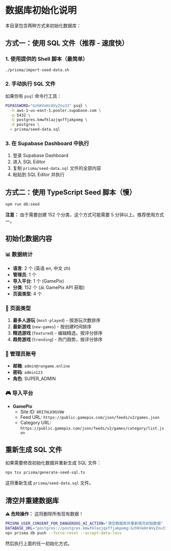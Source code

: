 # 数据库初始化说明

本目录包含两种方式来初始化数据库：

## 方式一：使用 SQL 文件（推荐 - 速度快）

### 1. 使用提供的 Shell 脚本（最简单）

```bash
./prisma/import-seed-data.sh
```

### 2. 手动执行 SQL 文件

如果你有 `psql` 命令行工具：

```bash
PGPASSWORD="GzhKVeHrAVyZnu33" psql \
  -h aws-1-us-east-1.pooler.supabase.com \
  -p 5432 \
  -U postgres.kmwfklazjqxffjakpomg \
  -d postgres \
  < prisma/seed-data.sql
```

### 3. 在 Supabase Dashboard 中执行

1. 登录 Supabase Dashboard
2. 进入 SQL Editor
3. 复制 `prisma/seed-data.sql` 文件的全部内容
4. 粘贴到 SQL Editor 并执行

## 方式二：使用 TypeScript Seed 脚本（慢）

```bash
npm run db:seed
```

**注意：** 由于需要创建 152 个分类，这个方式可能需要 5 分钟以上。推荐使用方式一。

## 初始化数据内容

### 📊 数据统计

- **语言**: 2 个 (英语 en, 中文 zh)
- **管理员**: 1 个
- **导入平台**: 1 个 (GamePix)
- **分类**: 152 个 (从 GamePix API 获取)
- **页面类型**: 4 个

### 📄 页面类型

1. **最多人游玩** (`most-played`) - 按游玩次数排序
2. **最新游戏** (`new-games`) - 按创建时间排序
3. **精选游戏** (`featured`) - 编辑精选，按评分排序
4. **趋势游戏** (`trending`) - 热门趋势，按评分排序

### 🔑 管理员账号

- **邮箱**: `admin@rungame.online`
- **密码**: `admin123`
- **角色**: SUPER_ADMIN

### 🎮 导入平台

- **GamePix**
  - Site ID: `8RI7HLK9GV8W`
  - Feed URL: `https://public.gamepix.com/json/feeds/v2/games.json`
  - Category URL: `https://public.gamepix.com/json/feeds/v2/games/category/list.json`

## 重新生成 SQL 文件

如果需要修改初始化数据并重新生成 SQL 文件：

```bash
npx tsx prisma/generate-seed-sql.ts
```

这将重新生成 `prisma/seed-data.sql` 文件。

## 清空并重建数据库

**⚠️ 危险操作：** 这将删除所有现有数据！

```bash
PRISMA_USER_CONSENT_FOR_DANGEROUS_AI_ACTION="清空数据库并重新填充初始数据" \
DATABASE_URL="postgres://postgres.kmwfklazjqxffjakpomg:GzhKVeHrAVyZnu33@aws-1-us-east-1.pooler.supabase.com:5432/postgres?sslmode=require" \
npx prisma db push --force-reset --accept-data-loss
```

然后执行上面的任一初始化方式。
